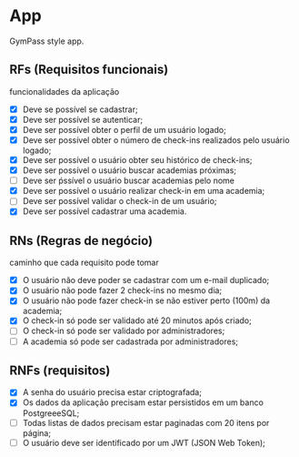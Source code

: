# App

GymPass style app.

## RFs (Requisitos funcionais)

funcionalidades da aplicação

- [X] Deve se possível se cadastrar;
- [X] Deve ser possível se autenticar;
- [X] Deve ser possível obter o perfil de um usuário logado;
- [X] Deve ser possível obter o número de check-ins realizados pelo usuário logado;
- [X] Deve ser possível o usuário obter seu histórico de check-ins;
- [x] Deve ser possível o usuário buscar academias próximas;
- [ ] Deve ser ṕssível o usuário buscar  academias pelo nome
- [X] Deve ser possível o usuário realizar check-in em uma academia;
- [ ] Deve ser possível validar o check-in de um usuário;
- [X] Deve ser possível cadastrar uma academia.

## RNs (Regras de negócio)

caminho que cada requisito pode tomar

- [X] O usuário não deve poder se cadastrar com um e-mail duplicado;
- [X] O usuário não pode fazer 2 check-ins no mesmo dia;
- [X] O usuário não pode fazer check-in se não estiver perto (100m) da academia;
- [X] O check-in só pode ser validado até 20 minutos após criado;
- [ ] O check-in só pode ser validado por administradores;
- [ ] A academia só pode ser cadastrada por administradores;

## RNFs (requisitos)

- [X] A senha do usuário precisa estar criptografada;
- [X] Os dados da aplicação precisam estar persistidos em um banco PostgreeeSQL;
- [ ] Todas listas de dados precisam estar paginadas com 20 itens por página;
- [ ] O usuário deve ser identificado por um JWT (JSON Web Token);
